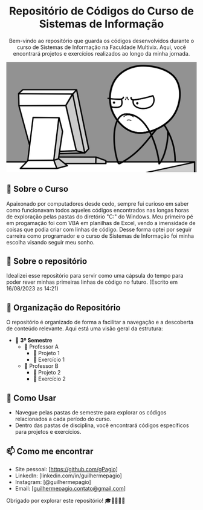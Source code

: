 <!-- Título -->
<h1 align="center">Repositório de Códigos do Curso de Sistemas de Informação</h1>

<!-- Descrição -->
<p align="center">Bem-vindo ao repositório que guarda os códigos desenvolvidos durante o curso de Sistemas de Informação na Faculdade Multivix. Aqui, você encontrará projetos e exercícios realizados ao longo da minha jornada.</p>

<!-- Banner ou Imagem Representativa -->
<p align="center">
  <img src="https://github.com/gPagio/aulas-faculdade/blob/main/Banner.png?raw=true" alt="Banner do Repositório">
</p>

## 🚀 Sobre o Curso

Apaixonado por computadores desde cedo, sempre fui curioso em saber como funcionavam todos aqueles códigos encontrados nas longas horas de exploração pelas pastas do diretório "C:" do Windows. Meu primeiro pé em progamação foi com VBA em planilhas de Excel, vendo a imensidade de coisas que podia criar com linhas de código. Desse forma optei por seguir carreira como programador e o curso de Sistemas de Informação foi minha escolha visando seguir meu sonho.

## 🔭 Sobre o repositório

Idealizei esse repositório para servir como uma cápsula do tempo para poder rever minhas primeiras linhas de código no futuro. (Escrito em 16/08/2023 as 14:21)

## 📂 Organização do Repositório

O repositório é organizado de forma a facilitar a navegação e a descoberta de conteúdo relevante. Aqui está uma visão geral da estrutura:

- 📂 **3º Semestre**
  - 📁 Professor A
    - 📄 Projeto 1
    - 📄 Exercício 1
  - 📁 Professor B
    - 📄 Projeto 2
    - 📄 Exercício 2
  <!-- ...e assim por diante para cada semestre e disciplina -->

## 📖 Como Usar

- Navegue pelas pastas de semestre para explorar os códigos relacionados a cada período do curso.
- Dentro das pastas de disciplina, você encontrará códigos específicos para projetos e exercícios.

## 📫 Como me encontrar

- Site pessoal: [https://github.com/gPagio]
- LinkedIn: [linkedin.com/in/guilhermepagio]
- Instagram: [@guilhermepagio]
- Email: [guilhermepagio.contato@gmail.com]


Obrigado por explorar este repositório! 🎓👨‍💻👩‍💻
